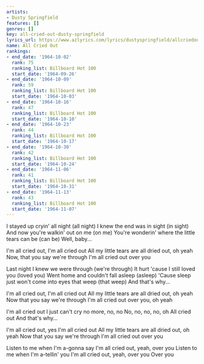 ```yaml
---
artists:
- Dusty Springfield
features: []
genres: []
key: all-cried-out-dusty-springfield
lyrics_url: https://www.azlyrics.com/lyrics/dustyspringfield/allcriedout.html
name: All Cried Out
rankings:
- end_date: '1964-10-02'
  rank: 75
  ranking_list: Billboard Hot 100
  start_date: '1964-09-26'
- end_date: '1964-10-09'
  rank: 59
  ranking_list: Billboard Hot 100
  start_date: '1964-10-03'
- end_date: '1964-10-16'
  rank: 47
  ranking_list: Billboard Hot 100
  start_date: '1964-10-10'
- end_date: '1964-10-23'
  rank: 44
  ranking_list: Billboard Hot 100
  start_date: '1964-10-17'
- end_date: '1964-10-30'
  rank: 42
  ranking_list: Billboard Hot 100
  start_date: '1964-10-24'
- end_date: '1964-11-06'
  rank: 41
  ranking_list: Billboard Hot 100
  start_date: '1964-10-31'
- end_date: '1964-11-13'
  rank: 43
  ranking_list: Billboard Hot 100
  start_date: '1964-11-07'
---
```


I stayed up cryin' all night (all night)
I knew the end was in sight (in sight)
And now you're walkin' out on me (on me)
You're wonderin' where the little tears can be (can be)
Well, baby...

I'm all cried out, I'm all cried out
All my little tears are all dried out, oh yeah
Now, that you say we're through
I'm all cried out over you

Last night I knew we were through (we're through)
It hurt 'cause I still loved you (loved you)
Went home and couldn't fall asleep (asleep)
'Cause sleep just won't come into eyes that weep (that weep)
And that's why...

I'm all cried out, I'm all cried out
All my little tears are all dried out, oh yeah
Now that you say we're through
I'm all cried out over you, oh yeah

I'm all cried out
I just can't cry no more, no, no
No, no, no, no, oh
All cried out
And that's why...

I'm all cried out, yes I'm all cried out
All my little tears are all dried out, oh yeah
Now that you say we're through
I'm all cried out over you

Listen to me when I'm a-gonna say
I'm all cried out, yeah, over you
Listen to me when I'm a-tellin' you
I'm all cried out, yeah, over you
Over you




